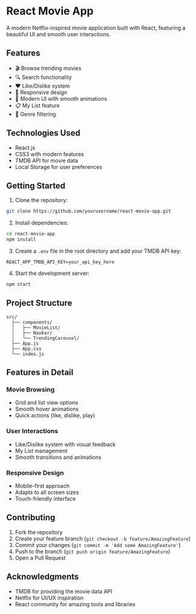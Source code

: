 # React Movie App

A modern Netflix-inspired movie application built with React, featuring a beautiful UI and smooth user interactions.

## Features

- 🎬 Browse trending movies
- 🔍 Search functionality
- ❤️ Like/Dislike system
- 📱 Responsive design
- 🎨 Modern UI with smooth animations
- 📋 My List feature
- 🎯 Genre filtering

## Technologies Used

- React.js
- CSS3 with modern features
- TMDB API for movie data
- Local Storage for user preferences

## Getting Started

1. Clone the repository:
```bash
git clone https://github.com/yourusername/react-movie-app.git
```

2. Install dependencies:
```bash
cd react-movie-app
npm install
```

3. Create a `.env` file in the root directory and add your TMDB API key:
```
REACT_APP_TMDB_API_KEY=your_api_key_here
```

4. Start the development server:
```bash
npm start
```

## Project Structure

```
src/
  ├── components/
  │   ├── MovieList/
  │   ├── Navbar/
  │   └── TrendingCarousel/
  ├── App.js
  ├── App.css
  └── index.js
```

## Features in Detail

### Movie Browsing
- Grid and list view options
- Smooth hover animations
- Quick actions (like, dislike, play)

### User Interactions
- Like/Dislike system with visual feedback
- My List management
- Smooth transitions and animations

### Responsive Design
- Mobile-first approach
- Adapts to all screen sizes
- Touch-friendly interface

## Contributing

1. Fork the repository
2. Create your feature branch (`git checkout -b feature/AmazingFeature`)
3. Commit your changes (`git commit -m 'Add some AmazingFeature'`)
4. Push to the branch (`git push origin feature/AmazingFeature`)
5. Open a Pull Request

## Acknowledgments

- TMDB for providing the movie data API
- Netflix for UI/UX inspiration
- React community for amazing tools and libraries 
